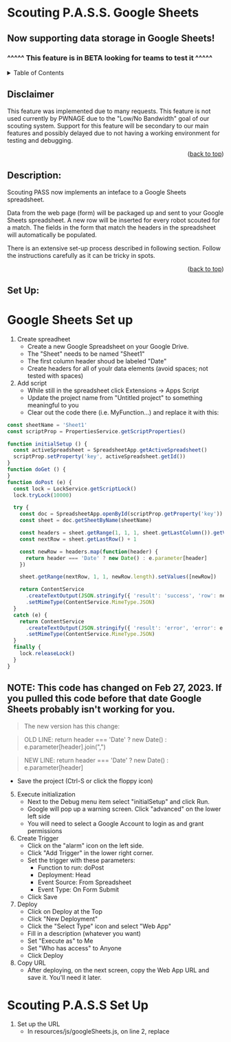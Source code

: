 <div id="top"></div>

# Scouting P.A.S.S. Google Sheets <BETA>

## Now supporting data storage in Google Sheets!
### **^^^^^ This feature is in BETA looking for teams to test it ^^^^^**


<!-- TABLE OF CONTENTS -->
<details>
  <summary>Table of Contents</summary>
  <ol>
    <li><a href="#disclaimer">Disclaimer</a></li>
    <li><a href="#description">Description</a></li>
    <li><a href="#getting-started">Set Up</a></li>
  </ol>
</details>

<div id="disclaimer"></div>

## Disclaimer
This feature was implemented due to many requests.  This feature is not used currently by PWNAGE due to the "Low/No Bandwidth" goal of our scouting system.
Support for this feature will be secondary to our main features and possibly delayed due to not having a working environment for testing and debugging.

<p align="right">(<a href="#top">back to top</a>)</p>
<div id="description"></div>

## Description:
Scouting PASS now implements an inteface to a Google Sheets spreadsheet.

Data from the web page (form) will be packaged up and sent to your Google Sheets spreadsheet.
A new row will be inserted for every robot scouted for a match.  The fields in the form that match the headers in the spreadsheet will automatically
be populated.

There is an extensive set-up process described in following section.  Follow the instructions carefully as it can be tricky in spots.

<p align="right">(<a href="#top">back to top</a>)</p>
<div id="getting-started"></div>

## Set Up:

# Google Sheets Set up

1. Create spreadheet
    * Create a new Google Spreadsheet on your Google Drive.
    * The "Sheet" needs to be named "Sheet1"
    * The first column header shoud be labeled "Date"
    * Create headers for all of youlr data elements (avoid spaces; not tested with spaces)
3. Add script
    * While still in the spreadsheet click Extensions -> Apps Script
    * Update the project name from "Untitled project" to something meaningful to you
    * Clear out the code there (i.e. MyFunction...) and replace it with this:
```javascript
const sheetName = 'Sheet1'
const scriptProp = PropertiesService.getScriptProperties()

function initialSetup () {
  const activeSpreadsheet = SpreadsheetApp.getActiveSpreadsheet()
  scriptProp.setProperty('key', activeSpreadsheet.getId())
}
function doGet () {
}
function doPost (e) {
  const lock = LockService.getScriptLock()
  lock.tryLock(10000)

  try {
    const doc = SpreadsheetApp.openById(scriptProp.getProperty('key'))
    const sheet = doc.getSheetByName(sheetName)

    const headers = sheet.getRange(1, 1, 1, sheet.getLastColumn()).getValues()[0]
    const nextRow = sheet.getLastRow() + 1

    const newRow = headers.map(function(header) {
      return header === 'Date' ? new Date() : e.parameter[header]
    })

    sheet.getRange(nextRow, 1, 1, newRow.length).setValues([newRow])

    return ContentService
      .createTextOutput(JSON.stringify({ 'result': 'success', 'row': nextRow }))
      .setMimeType(ContentService.MimeType.JSON)
  }
  catch (e) {
    return ContentService
      .createTextOutput(JSON.stringify({ 'result': 'error', 'error': e }))
      .setMimeType(ContentService.MimeType.JSON)
  }
  finally {
    lock.releaseLock()
  }
}
```
## NOTE: This code has changed on Feb 27, 2023.  If you pulled this code before that date Google Sheets probably isn't working for you.  
> The new version has this change:
  
>    OLD LINE:  return header === 'Date' ? new Date() : e.parameter[header].join(",")
  
>    NEW LINE:  return header === 'Date' ? new Date() : e.parameter[header]
  
  
   * Save the project (Ctrl-S or click the floppy icon)
5. Execute initialization
    * Next to the Debug menu item select "initialSetup" and click Run.
    * Google will pop up a warning screen.  Click "advanced" on the lower left side
    * You will need to select a Google Account to login as and grant permissions
6. Create Trigger
    * Click on the "alarm" icon on the left side.
    * Click "Add Trigger" in the lower right corner.
    * Set the trigger with these parameters:
        * Function to run:   doPost
        * Deployment: Head
        * Event Source:  From Spreadsheet
        * Event Type:  On Form Submit
    * Click Save  
8. Deploy
    * Click on Deploy at the Top
    * Click "New Deployment"
    * Click the "Select Type" icon and select "Web App"
    * Fill in a description (whatever you want)
    * Set "Execute as" to Me
    * Set "Who has access" to Anyone
    * Click Deploy
10. Copy URL 
    * After deploying, on the next screen, copy the Web App URL and save it.  You'll need it later.

# Scouting P.A.S.S Set Up

1. Set up the URL
    * In resources/js/googleSheets.js, on line 2, replace <SCRIPT URL> with the URL you just copied from Google Sheets.  It needs to stay wrapped in single quotes.
2. Enable Google Sheets in Scouting PASS
    * In your configuraiton file (i.e. 2022/RR_GS_config.js) at the top level add:

        `"enable_google_sheets": "true",`
    * Best place to add this is just after line 2, like this:

```javascript
        var config_data = `
        {
          "enable_google_sheets": "true",
          "title": "Scouting PASS 2022",
          "page_title": "Rapid React",
          ...
```

3. (Default configuration) Edit index.html to point to the Google Sheets configuration file (2023/CU_GS_config.js).
    * Change line 12 in index.html
    * Instead of 2023/CU_config.js point it to 2023/CU_GS_config.js
  
4. (Custom configuration) Add gsCol tag to you config file
    * In that same configuration file, you need to add a "gsCol" tag for each element in the configuration script.  The gsCol (AKA Google Sheets Column) will tell Google
  Sheets which column to put the data in.
    * For example, the first entry in our configuraiton is Scouter Initials, the new entry with the gsCol tag would look like this:
```json
            { "name": "Scouter Initials",
              "gsCol": "scouter",
              "code": "s",
              "type": "scouter",
              "size": 5,
              "maxSize": 5,
              "required": "true"
            },
```
    * The scouter initials will be put in the column with the header "scouter"
    * Add that gsCol tag to all your elements to map that element to a header in your Google Sheets spreadsheet
    * If you mispell it or omit it, it will not populate in your spreadsheet
  
## See 2023/CU_GS_config.js as an example of a configuration file that uses Google Sheets.
  
<p align="right">(<a href="#top">back to top</a>)</p>
